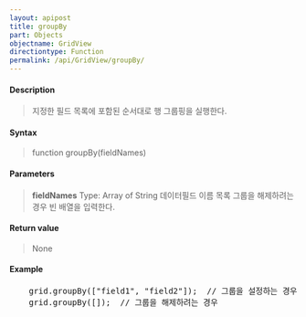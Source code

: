 ```yaml
---
layout: apipost
title: groupBy
part: Objects
objectname: GridView
directiontype: Function
permalink: /api/GridView/groupBy/
---
```



#### Description

> 지정한 필드 목록에 포함된 순서대로 행 그룹핑을 실행한다.


#### Syntax

> function groupBy(fieldNames)

#### Parameters

> **fieldNames**
> Type: Array of String
> 데이터필드 이름 목록
> 그룹을 해제하려는 경우 빈 배열을 입력한다.

#### Return value

> None

#### Example

<pre class="prettyprint">
    grid.groupBy(["field1", "field2"]);  // 그룹을 설정하는 경우
    grid.groupBy([]);  // 그룹을 해제하려는 경우
</pre>




